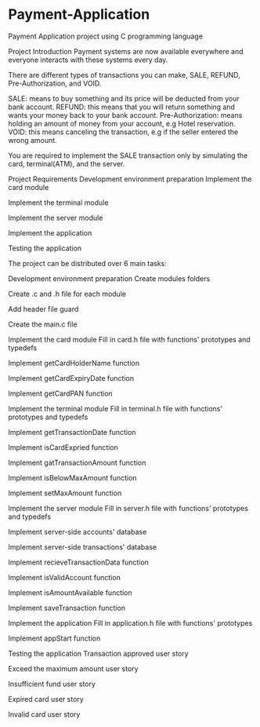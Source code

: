 # Payment-Application
Payment Application project using C programming language

Project Introduction
Payment systems are now available everywhere and everyone interacts with these systems every day.

There are different types of transactions you can make, SALE, REFUND, Pre-Authorization, and VOID.

SALE: means to buy something and its price will be deducted from your bank account. REFUND: this means that you will return something and wants your money back to your bank account. Pre-Authorization: means holding an amount of money from your account, e.g Hotel reservation. VOID: this means canceling the transaction, e.g if the seller entered the wrong amount.

You are required to implement the SALE transaction only by simulating the card, terminal(ATM), and the server.

Project Requirements
Development environment preparation Implement the card module

Implement the terminal module

Implement the server module

Implement the application

Testing the application

The project can be distributed over 6 main tasks:

Development environment preparation
Create modules folders

Create .c and .h file for each module

Add header file guard

Create the main.c file

Implement the card module
Fill in card.h file with functions' prototypes and typedefs

Implement getCardHolderName function

Implement getCardExpiryDate function

Implement getCardPAN function

Implement the terminal module
Fill in terminal.h file with functions' prototypes and typedefs

Implement getTransactionDate function

Implement isCardExpried function

Implement gatTransactionAmount function

Implement isBelowMaxAmount function

Implement setMaxAmount function

Implement the server module
Fill in server.h file with functions' prototypes and typedefs

Implement server-side accounts' database

Implement server-side transactions' database

Implement recieveTransactionData function

Implement isValidAccount function

Implement isAmountAvailable function

Implement saveTransaction function

Implement the application
Fill in application.h file with functions' prototypes

Implement appStart function

Testing the application
Transaction approved user story

Exceed the maximum amount user story

Insufficient fund user story

Expired card user story

Invalid card user story
